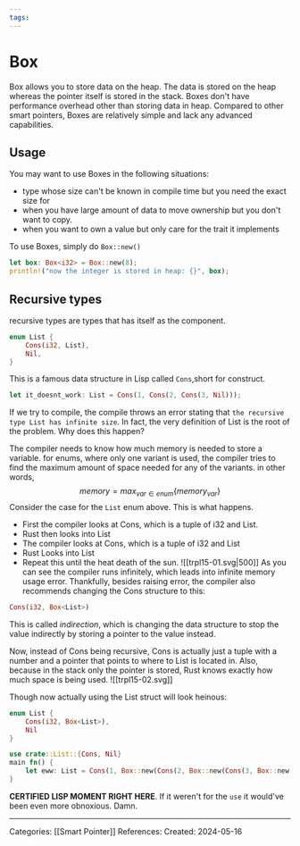```yaml
---
tags:
---
```

# Box
Box allows you to store data on the heap. The data is stored on the heap whereas the pointer itself is stored in the stack. Boxes don't have performance overhead other than storing data in heap. Compared to other smart pointers, Boxes are relatively simple and lack any advanced capabilities.

## Usage
You may want to use Boxes in the following situations:
- type whose size can't be known in compile time but you need the exact size for
- when you have large amount of data to move ownership but you don't want to copy.
- when you want to own a value but only care for the trait it implements

To use Boxes, simply do ```Box::new()```
``` rust
let box: Box<i32> = Box::new(8);
println!("now the integer is stored in heap: {}", box);
```

## Recursive types
recursive types are types that has itself as the component.
``` rust
enum List {
	Cons(i32, List),
	Nil,
}
```
This is a famous data structure in Lisp called ```Cons```,short for construct. 
``` rust
let it_doesnt_work: List = Cons(1, Cons(2, Cons(3, Nil)));
```
If we try to compile, the compile throws an error stating that ```the recursive type List has infinite size```. In fact, the very definition of List is the root of the problem. Why does this happen?

The compiler needs to know how much memory is needed to store a variable. for enums, where only one variant is used, the compiler tries to find the maximum amount of space needed for any of the variants. in other words,
$$
memory = max_{var \in enum}\{memory_{var}\}
$$
Consider the case for the ```List``` enum above. This is what happens.
- First the compiler looks at Cons, which is a tuple of i32 and List.
- Rust then looks into List
- The compiler looks at Cons, which is a tuple of i32 and List
- Rust Looks into List
- Repeat this until the heat death of the sun.
![[trpl15-01.svg|500]]
As you can see the compiler runs infinitely, which leads into infinite memory usage error. Thankfully, besides raising error, the compiler also recommends changing the Cons structure to this:
``` rust
Cons(i32, Box<List>)
```
This is called _indirection_, which is changing the data structure to stop the value indirectly by storing a pointer to the value instead.

Now, instead of Cons being recursive, Cons is actually just a tuple with a number and a pointer that points to where to List is located in. Also, because in the stack only the pointer is stored, Rust knows exactly how much space is being used.
![[trpl15-02.svg]]

Though now actually using the List struct will look heinous:
``` rust
enum List {
	Cons(i32, Box<List>),
	Nil
}

use crate::List::{Cons, Nil}
main fn() {
	let eww: List = Cons(1, Box::new(Cons(2, Box::new(Cons(3, Box::new(Nil))))));
}
```
**CERTIFIED LISP MOMENT RIGHT HERE**. If it weren't for the ```use``` it would've been even more obnoxious. Damn.

---
Categories: [[Smart Pointer]]
References:
Created: 2024-05-16
